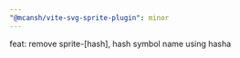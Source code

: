 ```yaml
---
"@mcansh/vite-svg-sprite-plugin": minor
---
```


feat: remove sprite-[hash], hash symbol name using hasha
